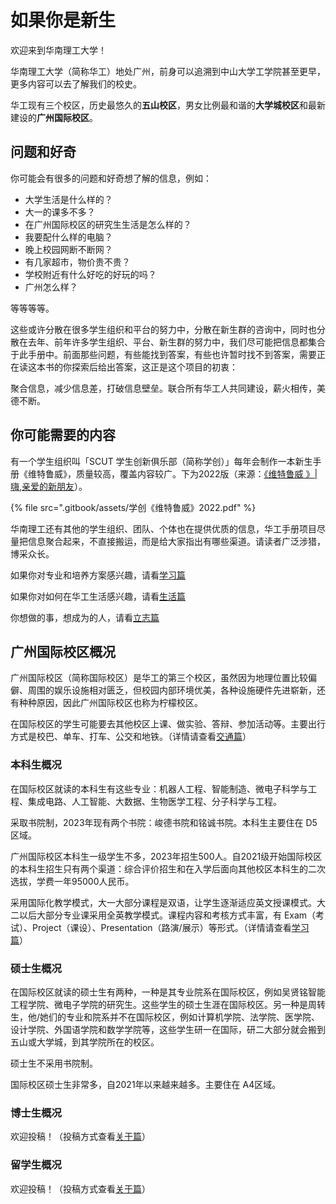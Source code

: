 # 如果你是新生

欢迎来到华南理工大学！

华南理工大学（简称华工）地处广州，前身可以追溯到中山大学工学院甚至更早，更多内容可以去了解我们的校史。

华工现有三个校区，历史最悠久的**五山校区**，男女比例最和谐的**大学城校区**和最新建设的**广州国际校区**。

## 问题和好奇

你可能会有很多的问题和好奇想了解的信息，例如：

- 大学生活是什么样的？
- 大一的课多不多？
- 在广州国际校区的研究生生活是怎么样的？
- 我要配什么样的电脑？
- 晚上校园网断不断网？
- 有几家超市，物价贵不贵？
- 学校附近有什么好吃的好玩的吗？
- 广州怎么样？

等等等等。

这些或许分散在很多学生组织和平台的努力中，分散在新生群的咨询中，同时也分散在去年、前年许多学生组织、平台、新生群的努力中，我们尽可能把信息都集合于此手册中。前面那些问题，有些能找到答案，有些也许暂时找不到答案，需要正在读这本书的你探索后给出答案，这正是这个项目的初衷：

聚合信息，减少信息差，打破信息壁垒。联合所有华工人共同建设，薪火相传，美德不断。

## 你可能需要的内容

有一个学生组织叫「SCUT 学生创新俱乐部（简称学创）」每年会制作一本新生手册《维特鲁威》，质量较高，覆盖内容较广。下为2022版（来源：[《维特鲁威 》| 嗨,亲爱的新朋友](https://mp.weixin.qq.com/s/xA6OjmsIwSmuOA6pRYf7rQ)）。

{% file src=".gitbook/assets/学创《维特鲁威》2022.pdf" %}

华南理工还有其他的学生组织、团队、个体也在提供优质的信息，华工手册项目尽量把信息聚合起来，不直接搬运，而是给大家指出有哪些渠道。请读者广泛涉猎，博采众长。

如果你对专业和培养方案感兴趣，请看[学习篇](https://www.gzic.online/study)

如果你对如何在华工生活感兴趣，请看[生活篇](https://www.gzic.online/life)

你想做的事，想成为的人，请看[立志篇](https://www.gzic.online/goal)

## 广州国际校区概况

广州国际校区（简称国际校区）是华工的第三个校区，虽然因为地理位置比较偏僻、周围的娱乐设施相对匮乏，但校园内部环境优美，各种设施硬件先进崭新，还有种种原因，因此广州国际校区也称为柠檬校区。

在国际校区的学生可能要去其他校区上课、做实验、答辩、参加活动等。主要出行方式是校巴、单车、打车、公交和地铁。（详情请查看[交通篇](https://www.gzic.online/transport)）

### 本科生概况

在国际校区就读的本科生有这些专业：机器人工程、智能制造、微电子科学与工程、集成电路、人工智能、大数据、生物医学工程、分子科学与工程。

采取书院制，2023年现有两个书院：峻德书院和铭诚书院。本科生主要住在 D5 区域。

广州国际校区本科生一级学生不多，2023年招生500人。自2021级开始国际校区的本科生招生只有两个渠道：综合评价招生和在入学后面向其他校区本科生的二次选拔，学费一年95000人民币。

采用国际化教学模式，大一大部分课程是双语，让学生逐渐适应英文授课模式。大二以后大部分专业课采用全英教学模式。课程内容和考核方式丰富，有 Exam（考试）、Project（课设）、Presentation（路演/展示）等形式。（详情请查看[学习篇](https://www.gzic.online/study)）

### 硕士生概况

在国际校区就读的硕士生有两种，一种是其专业院系在国际校区，例如吴贤铭智能工程学院、微电子学院的研究生。这些学生的硕士生涯在国际校区。另一种是周转生，他/她们的专业和院系并不在国际校区，例如计算机学院、法学院、医学院、设计学院、外国语学院和数学学院等，这些学生研一在国际，研二大部分就会搬到五山或大学城，到其学院所在的校区。

硕士生不采用书院制。

国际校区硕士生非常多，自2021年以来越来越多。主要住在 A4区域。

### 博士生概况

欢迎投稿！（投稿方式查看[关于篇](https://www.gzic.online/about)）

### 留学生概况

欢迎投稿！（投稿方式查看[关于篇](https://www.gzic.online/about)）
